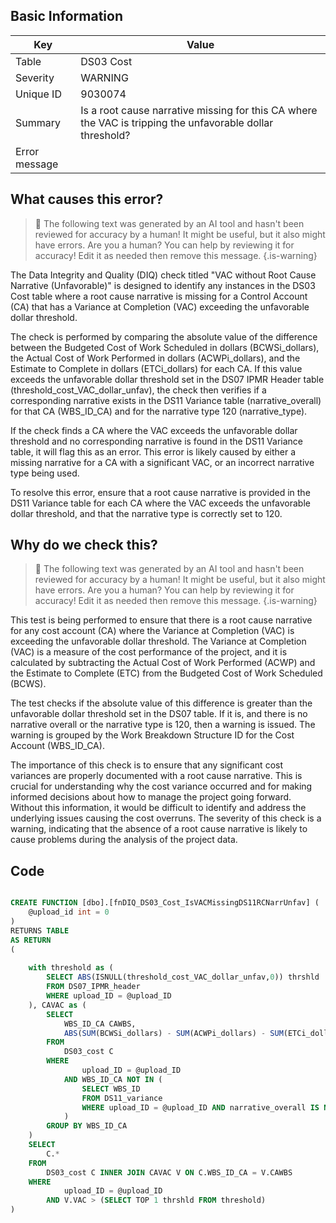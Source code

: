 ## Basic Information
| Key         | Value          |
|-------------|----------------|
| Table       | DS03 Cost |
| Severity    | WARNING |
| Unique ID   | 9030074   |
| Summary     | Is a root cause narrative missing for this CA where the VAC is tripping the unfavorable dollar threshold? |
| Error message | |BCWSi_dollars - ACWPi_dollars - ETCi_dollars|) > |DS07.threshold_cost_VAC_dollar_unfav| & DS11.narrative_overall is missing or blank where DS11.narrative_type = 120 (by DS03.WBS_ID_CA & DS11.WBS_ID). |

## What causes this error?

> :robot: The following text was generated by an AI tool and hasn't been reviewed for accuracy by a human! It might be useful, but it also might have errors. Are you a human? You can help by reviewing it for accuracy! Edit it as needed then remove this message.
{.is-warning}

The Data Integrity and Quality (DIQ) check titled "VAC without Root Cause Narrative (Unfavorable)" is designed to identify any instances in the DS03 Cost table where a root cause narrative is missing for a Control Account (CA) that has a Variance at Completion (VAC) exceeding the unfavorable dollar threshold. 

The check is performed by comparing the absolute value of the difference between the Budgeted Cost of Work Scheduled in dollars (BCWSi_dollars), the Actual Cost of Work Performed in dollars (ACWPi_dollars), and the Estimate to Complete in dollars (ETCi_dollars) for each CA. If this value exceeds the unfavorable dollar threshold set in the DS07 IPMR Header table (threshold_cost_VAC_dollar_unfav), the check then verifies if a corresponding narrative exists in the DS11 Variance table (narrative_overall) for that CA (WBS_ID_CA) and for the narrative type 120 (narrative_type).

If the check finds a CA where the VAC exceeds the unfavorable dollar threshold and no corresponding narrative is found in the DS11 Variance table, it will flag this as an error. This error is likely caused by either a missing narrative for a CA with a significant VAC, or an incorrect narrative type being used. 

To resolve this error, ensure that a root cause narrative is provided in the DS11 Variance table for each CA where the VAC exceeds the unfavorable dollar threshold, and that the narrative type is correctly set to 120.
## Why do we check this?

> :robot: The following text was generated by an AI tool and hasn't been reviewed for accuracy by a human! It might be useful, but it also might have errors. Are you a human? You can help by reviewing it for accuracy! Edit it as needed then remove this message.
{.is-warning}

This test is being performed to ensure that there is a root cause narrative for any cost account (CA) where the Variance at Completion (VAC) is exceeding the unfavorable dollar threshold. The Variance at Completion (VAC) is a measure of the cost performance of the project, and it is calculated by subtracting the Actual Cost of Work Performed (ACWP) and the Estimate to Complete (ETC) from the Budgeted Cost of Work Scheduled (BCWS). 

The test checks if the absolute value of this difference is greater than the unfavorable dollar threshold set in the DS07 table. If it is, and there is no narrative overall or the narrative type is 120, then a warning is issued. The warning is grouped by the Work Breakdown Structure ID for the Cost Account (WBS_ID_CA).

The importance of this check is to ensure that any significant cost variances are properly documented with a root cause narrative. This is crucial for understanding why the cost variance occurred and for making informed decisions about how to manage the project going forward. Without this information, it would be difficult to identify and address the underlying issues causing the cost overruns. The severity of this check is a warning, indicating that the absence of a root cause narrative is likely to cause problems during the analysis of the project data.
## Code

```sql

CREATE FUNCTION [dbo].[fnDIQ_DS03_Cost_IsVACMissingDS11RCNarrUnfav] (
	@upload_id int = 0
)
RETURNS TABLE
AS RETURN
(
	
	with threshold as (
		SELECT ABS(ISNULL(threshold_cost_VAC_dollar_unfav,0)) thrshld
		FROM DS07_IPMR_header 
		WHERE upload_ID = @upload_ID
	), CAVAC as (
		SELECT 
			WBS_ID_CA CAWBS, 
			ABS(SUM(BCWSi_dollars) - SUM(ACWPi_dollars) - SUM(ETCi_dollars)) VAC
		FROM 
			DS03_cost C
		WHERE 
				upload_ID = @upload_ID
			AND WBS_ID_CA NOT IN (
				SELECT WBS_ID 
				FROM DS11_variance
				WHERE upload_ID = @upload_ID AND narrative_overall IS NOT NULL AND narrative_type = 120
			)
		GROUP BY WBS_ID_CA
	)
	SELECT 
		C.*
	FROM
		DS03_cost C INNER JOIN CAVAC V ON C.WBS_ID_CA = V.CAWBS
	WHERE
			upload_ID = @upload_ID
		AND V.VAC > (SELECT TOP 1 thrshld FROM threshold)
)
```
